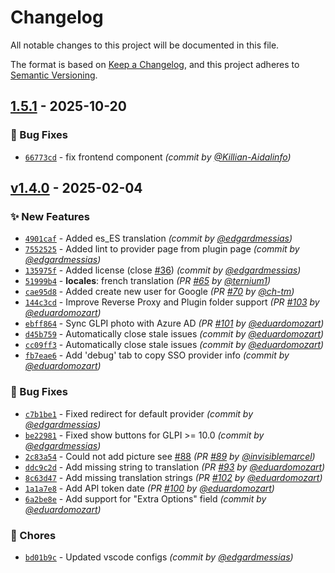 # Changelog
All notable changes to this project will be documented in this file.

The format is based on [Keep a Changelog](https://keepachangelog.com/en/1.0.0/),
and this project adheres to [Semantic Versioning](https://semver.org/spec/v2.0.0.html).

## [1.5.1] - 2025-10-20
### :bug: Bug Fixes
- [`66773cd`](https://github.com/aidalinfo/glpi-singlesignon/commit/66773cde50b4e6ca835a5bb3ddbcfe679dcf4eb9) - fix frontend component *(commit by [@Killian-Aidalinfo](https://github.com/Killian-Aidalinfo))*


## [v1.4.0] - 2025-02-04
### :sparkles: New Features
- [`4901caf`](https://github.com/edgardmessias/glpi-singlesignon/commit/4901cafe3c5d3eb0f7f41e93bff4a50912c166ae) - Added es_ES translation *(commit by [@edgardmessias](https://github.com/edgardmessias))*
- [`7552525`](https://github.com/edgardmessias/glpi-singlesignon/commit/755252547056d650a3e5a4c394c2b6af865e4ede) - Added lint to provider page from plugin page *(commit by [@edgardmessias](https://github.com/edgardmessias))*
- [`135975f`](https://github.com/edgardmessias/glpi-singlesignon/commit/135975fa192032871d5bbb10e13d300a05884506) - Added license (close [#36](https://github.com/edgardmessias/glpi-singlesignon/pull/36)) *(commit by [@edgardmessias](https://github.com/edgardmessias))*
- [`51999b4`](https://github.com/edgardmessias/glpi-singlesignon/commit/51999b40dfe7fafa9473755820acdd60cdc808fe) - **locales**: french translation *(PR [#65](https://github.com/edgardmessias/glpi-singlesignon/pull/65) by [@ternium1](https://github.com/ternium1))*
- [`cae95d8`](https://github.com/edgardmessias/glpi-singlesignon/commit/cae95d8a43c9c375368c10b46c640926b690e5df) - Added create new user for Google *(PR [#70](https://github.com/edgardmessias/glpi-singlesignon/pull/70) by [@ch-tm](https://github.com/ch-tm))*
- [`144c3cd`](https://github.com/edgardmessias/glpi-singlesignon/commit/144c3cdc9c4d7915c64b21e8b64f56c522b40d90) - Improve Reverse Proxy and Plugin folder support *(PR [#103](https://github.com/edgardmessias/glpi-singlesignon/pull/103) by [@eduardomozart](https://github.com/eduardomozart))*
- [`ebff864`](https://github.com/edgardmessias/glpi-singlesignon/commit/ebff8646f933038ad94969cc1a424135381f9f9f) - Sync GLPI photo with Azure AD *(PR [#101](https://github.com/edgardmessias/glpi-singlesignon/pull/101) by [@eduardomozart](https://github.com/eduardomozart))*
- [`d45b759`](https://github.com/edgardmessias/glpi-singlesignon/commit/d45b759bc760ca1314f070796dd8cf1d51fc1368) - Automatically close stale issues *(commit by [@eduardomozart](https://github.com/eduardomozart))*
- [`cc09ff3`](https://github.com/edgardmessias/glpi-singlesignon/commit/cc09ff3e9be37856e11e1f1a5c58a2a673ef0aa4) - Automatically close stale issues *(commit by [@eduardomozart](https://github.com/eduardomozart))*
- [`fb7eae6`](https://github.com/edgardmessias/glpi-singlesignon/commit/fb7eae6ebeb95de90613ed7167995045b6f9c6dd) - Add 'debug' tab to copy SSO provider info *(commit by [@eduardomozart](https://github.com/eduardomozart))*

### :bug: Bug Fixes
- [`c7b1be1`](https://github.com/edgardmessias/glpi-singlesignon/commit/c7b1be17b3c2d80c6df31d334d3c7d3de1214a74) - Fixed redirect for default provider *(commit by [@edgardmessias](https://github.com/edgardmessias))*
- [`be22981`](https://github.com/edgardmessias/glpi-singlesignon/commit/be229815a7f026e40903c588dc1c1eb3d7fef972) - Fixed show buttons for GLPI >= 10.0 *(commit by [@edgardmessias](https://github.com/edgardmessias))*
- [`2c83a54`](https://github.com/edgardmessias/glpi-singlesignon/commit/2c83a54f013e596d28b7d52beb56145d2555f4b0) - Could not add picture see [#88](https://github.com/edgardmessias/glpi-singlesignon/pull/88) *(PR [#89](https://github.com/edgardmessias/glpi-singlesignon/pull/89) by [@invisiblemarcel](https://github.com/invisiblemarcel))*
- [`ddc9c2d`](https://github.com/edgardmessias/glpi-singlesignon/commit/ddc9c2ddc1a3dd7fe1f76c44c844b1d3e690c9d7) - Add missing string to translation *(PR [#93](https://github.com/edgardmessias/glpi-singlesignon/pull/93) by [@eduardomozart](https://github.com/eduardomozart))*
- [`8c63d47`](https://github.com/edgardmessias/glpi-singlesignon/commit/8c63d47f64f5ab190b39ce39ecf0743ad5d23e05) - Add missing translation strings *(PR [#102](https://github.com/edgardmessias/glpi-singlesignon/pull/102) by [@eduardomozart](https://github.com/eduardomozart))*
- [`1a1a7e8`](https://github.com/edgardmessias/glpi-singlesignon/commit/1a1a7e8c7a4f8786bfdbc275b09efeae63cf3cc1) - Add API token date *(PR [#100](https://github.com/edgardmessias/glpi-singlesignon/pull/100) by [@eduardomozart](https://github.com/eduardomozart))*
- [`6a2be8e`](https://github.com/edgardmessias/glpi-singlesignon/commit/6a2be8e9e7116513ebc640c634b4a36dc5bb5306) - Add support for "Extra Options" field *(commit by [@eduardomozart](https://github.com/eduardomozart))*

### :wrench: Chores
- [`bd01b9c`](https://github.com/edgardmessias/glpi-singlesignon/commit/bd01b9c045b7dec749f51ccd608e0badbdd22fe7) - Updated vscode configs *(commit by [@edgardmessias](https://github.com/edgardmessias))*

[v1.4.0]: https://github.com/edgardmessias/glpi-singlesignon/compare/v1.3.3...v1.4.0
[1.5.1]: https://github.com/aidalinfo/glpi-singlesignon/compare/1.5.0...1.5.1
